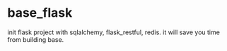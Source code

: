 # base_flask
init flask project with sqlalchemy, flask_restful, redis. it will save you time from building base.

